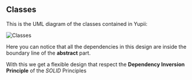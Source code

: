 ## Classes

This is the UML diagram of the classes contained in Yupii:

![Classes](http://i58.tinypic.com/o8xyxi.jpg)

Here you can notice that all the dependencies in this design are inside the boundary line of the **abstract** part.

With this we get a flexible design that respect the **Dependency Inversion Principle** of the *SOLID* Principles
